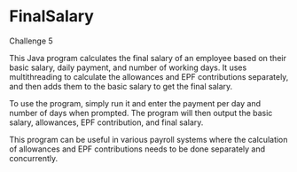 # FinalSalary
Challenge 5

This Java program calculates the final salary of an employee based on their basic salary, daily payment, and number of working days. It uses multithreading to calculate the allowances and EPF contributions separately, and then adds them to the basic salary to get the final salary.

To use the program, simply run it and enter the payment per day and number of days when prompted. The program will then output the basic salary, allowances, EPF contribution, and final salary.

This program can be useful in various payroll systems where the calculation of allowances and EPF contributions needs to be done separately and concurrently.

